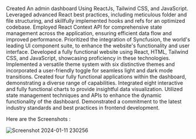 Created An admin dashboard Using ReactJs, Tailwind CSS, and JavaScript.
Leveraged advanced React best practices, including meticulous folder and file structuring, and skillfully implemented hooks and refs for an optimized codebase.
Employed React Context API for comprehensive state management across the application, ensuring efficient data flow and improved performance.
Prioritized the integration of Syncfusion, the world's leading UI component suite, to enhance the website's functionality and user interface.
Developed a fully functional website using React, HTML, Tailwind CSS, and JavaScript, showcasing proficiency in these technologies.
Implemented a versatile theme system with six distinctive themes and incorporated a user-friendly toggle for seamless light and dark mode transitions.
Created four fully functional applications within the dashboard, demonstrating a diverse range of capabilities.
Integrated eight interactive and fully functional charts to provide insightful data visualization.
Utilized state management techniques and APIs to enhance the dynamic functionality of the dashboard.
Demonstrated a commitment to the latest industry standards and best practices in frontend development.

Here are the Screenshots :

![Screenshot 2024-01-11 230256](https://github.com/ssonmali/Shoppy-an-admin-dashboard/assets/146985996/a03d1804-9241-48bc-902e-751d027cb3c5)



